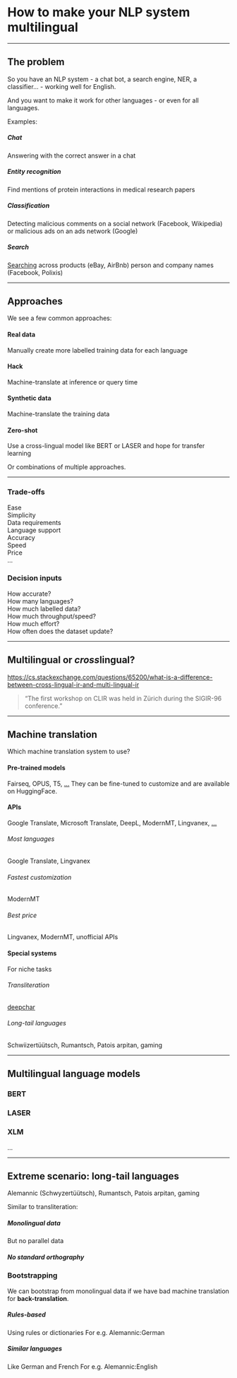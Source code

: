 # How to make your NLP system multilingual



---
## The problem

So you have an NLP system - a chat bot, a search engine, NER, a classifier... - working well for English.

And you want to make it work for other languages - or even for all languages.

Examples:

##### Chat
Answering with the correct answer in a chat

##### Entity recognition
Find mentions of protein interactions in medical research papers

##### Classification
Detecting malicious comments on a social network (Facebook, Wikipedia) or malicious ads on an ads network (Google)

##### Search
[Searching](https://modelfront.com/search) across products (eBay, AirBnb) person and company names (Facebook, Polixis)


---
## Approaches

We see a few common approaches:

#### Real data
Manually create more labelled training data for each language

#### Hack
Machine-translate at inference or query time

#### Synthetic data
Machine-translate the training data

#### Zero-shot
Use a cross-lingual model like BERT or LASER and hope for transfer learning

Or combinations of multiple approaches.


---

### Trade-offs
Ease  
Simplicity  
Data requirements  
Language support  
Accuracy  
Speed  
Price  
...  

### Decision inputs
How accurate?  
How many languages?  
How much labelled data?  
How much throughput/speed?  
How much effort?  
How often does the dataset update?  


---
## Multilingual or *cross*lingual?

https://cs.stackexchange.com/questions/65200/what-is-a-difference-between-cross-lingual-ir-and-multi-lingual-ir

> “The first workshop on CLIR was held in Zürich during the SIGIR-96 conference.”

---
## Machine translation

Which machine translation system to use?

#### Pre-trained models
Fairseq, OPUS, T5, [...](https://modelfront/compare)
They can be fine-tuned to customize and are available on HuggingFace.

#### APIs
Google Translate, Microsoft Translate, DeepL, ModernMT, Lingvanex, [...](https://modelfront/compare)

###### Most languages
Google Translate, Lingvanex
###### Fastest customization
ModernMT
###### Best price
Lingvanex, ModernMT, unofficial APIs

#### Special systems
For niche tasks
###### Transliteration
[deepchar](https://github.com/deepchar)
###### Long-tail languages
Schwiizertüütsch, Rumantsch, Patois arpitan, gaming

---

## Multilingual language models

### BERT

### LASER

### XLM

...

---

## Extreme scenario: long-tail languages 

Alemannic (Schwyzertüütsch), Rumantsch, Patois arpitan, gaming

Similar to transliteration:

##### Monolingual data
But no parallel data

##### No standard orthography

### Bootstrapping

We can bootstrap from monolingual data if we have bad machine translation
for **back-translation**.

##### Rules-based
Using rules or dictionaries
For e.g. Alemannic:German

##### Similar languages
Like German and French
For e.g. Alemannic:English




